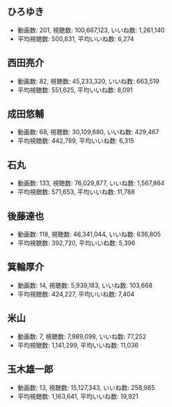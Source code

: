 ## ひろゆき

-   動画数: 201, 視聴数: 100,667,123, いいね数: 1,261,140
-   平均視聴数: 500,831, 平均いいね数: 6,274

## 西田亮介

-   動画数: 82, 視聴数: 45,233,320, いいね数: 663,519
-   平均視聴数: 551,625, 平均いいね数: 8,091

## 成田悠輔

-   動画数: 68, 視聴数: 30,109,680, いいね数: 429,467
-   平均視聴数: 442,789, 平均いいね数: 6,315

## 石丸

-   動画数: 133, 視聴数: 76,029,877, いいね数: 1,567,864
-   平均視聴数: 571,653, 平均いいね数: 11,788

## 後藤達也

-   動画数: 118, 視聴数: 46,341,044, いいね数: 636,805
-   平均視聴数: 392,720, 平均いいね数: 5,396

## 箕輪厚介

-   動画数: 14, 視聴数: 5,939,183, いいね数: 103,668
-   平均視聴数: 424,227, 平均いいね数: 7,404

## 米山

-   動画数: 7, 視聴数: 7,989,098, いいね数: 77,252
-   平均視聴数: 1,141,299, 平均いいね数: 11,036

## 玉木雄一郎

-   動画数: 13, 視聴数: 15,127,343, いいね数: 258,985
-   平均視聴数: 1,163,641, 平均いいね数: 19,921
